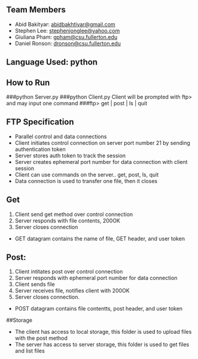 ## Team Members
  - Abid Bakityar: abidbakhtiyar@gmail.com
  - Stephen Lee: stephenjonglee@yahoo.com
  - Giuliana Pham: gpham@csu.fullerton.edu
  - Daniel Ronson: dronson@csu.fullerton.edu

## Language Used: python

## How to Run
  ###python Server.py <Server-Port>
  ###python Client.py <Server-IP> <Server-Port>
  Client will be prompted with ftp> and may input one command
  ###ftp> get | post | ls | quit

## FTP Specification
 - Parallel control and data connections
 - Client initiates control connection on server port number 21 by sending authentication token
 - Server stores auth token to track the session
 - Server creates ephemeral port number for data connection with client session
 - Client can use commands on the server.. get, post, ls, quit
 - Data connection is used to transfer one file, then it closes
 
## Get
 1. Client send get method over control connection
 2. Server responds with file contents, 200OK 
 3. Server closes connection
 - GET datagram contains the name of file, GET header, and user token
 
## Post:
 1. Client intitates post over control connection
 2. Server responds with ephemeral port number for data connection
 3. Client sends file
 4. Server receives file, notifies client with 200OK
 5. Server closes connection.
 - POST datagram contains file contentts, post header, and user token
 
 ##Storage
 - The client has access to local storage, this folder is used to upload files with the post method
 - The server has access to server storage, this folder is used to get files and list files